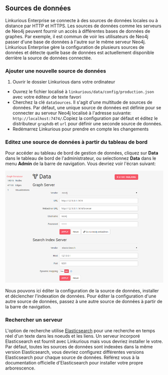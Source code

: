 ## Sources de données

Linkurious Enterprise se connecte à des sources de données locales ou à distance par HTTP et HTTPS. Les sources de données comme les serveurs de  Neo4j peuvent fournir un accès à différentes bases de données de graphes. Par exemple, il est commun de voir les utilisateurs de Neo4j passer d'une base de données à l'autre sur le même serveur  Neo4j. Linkurious Enterprise gère la configuration de plusieurs sources de données et détecte quelle base de données est actuellement disponible derrière la source de données connectée. 

### Ajouter une nouvelle source de données

1. Ouvrir le dossier Linkurious dans votre ordinateur
- Ouvrez le fichier localisé à `linkurious/data/config/production.json` avec votre éditeur de texte favori
- Cherchez la clé `dataSources`. Il s'agit d'une multitude de sources de données. Par défaut, une unique source de données est définie pour se connecter au serveur Neo4j localisé à l'adresse suivante: `http://localhost:7474/`.Copiez la configuration par défaut et éditez le distributeur `graphdb` et  `url` pour définir une seconde source de données.
- Redémarrez Linkurious pour prendre en compte les changements

### Editez une source de données à partir du tableau de bord

Pour accéder au tableau de bord de gestion de données, cliquez sur **Data** dans le tableau de bord de l'administrateur, ou selectionnez **Data** dans le menu **Admin** de la barre de navigation. Vous devriez voir l'écran suivant: 

![](../../en/administrate/admin-data-server.png)

Nous pouvons ici éditer la configuration de la source de données, installer et déclencher l'indexation de données. Pour éditer la configuration d'une autre source de données, passez à une autre source de données à partir de la barre de navigation.

### Rechercher un serveur

L'option de recherche utilise [Elasticsearch](https://www.elastic.co/products/elasticsearch) pour une recherche en temps réel d'un texte dans les noeuds et les liens. Un serveur incorporé Elasticsearch est fournit avec Linkurious mais vous devriez installer le votre. Par défaut, toutes les sources de données sont indexées dans la même version Elasticsearch, vous devriez configurez différentes versions Elasticsearch pour chaque source de données. Référez vous à la documentation officielle d'Elasticsearch pour installer votre propre arborescence. 
